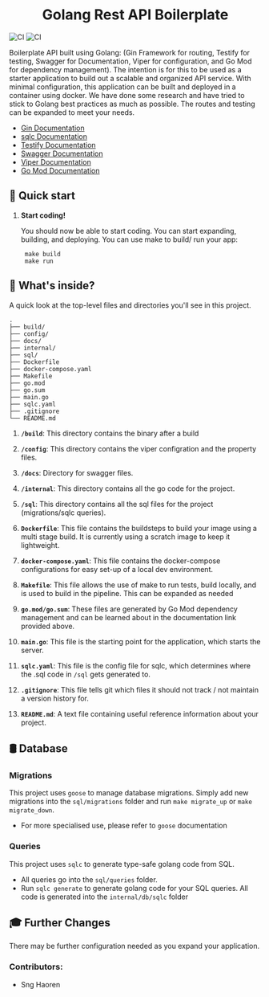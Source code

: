 <h1 align="center">
  Golang Rest API Boilerplate
</h1>

![CI](https://github.com/misterpuffin/go-rest-api-boilerplate/actions/workflows/code-ql.yaml/badge.svg?branch=main&event=push)
![CI](https://github.com/misterpuffin/go-rest-api-boilerplate/actions/workflows/pipeline.yaml/badge.svg?branch=main&event=push)


Boilerplate API built using Golang: (Gin Framework for routing, Testify for testing, Swagger for Documentation, Viper for configuration, and Go Mod for dependency management). The intention is for this to be used as a starter application to build out a scalable and organized API service. With minimal configuration, this application can be built and deployed in a container using docker. We have done some research and have tried to stick to Golang best practices as much as possible. The routes and testing can be expanded to meet your needs.

* [Gin Documentation](https://github.com/gin-gonic/gin)
* [sqlc Documentation](https://docs.sqlc.dev/en/stable/index.html)
* [Testify Documentation](https://github.com/stretchr/testify)
* [Swagger Documentation](https://swagger.io/docs/)
* [Viper Documentation](https://github.com/spf13/viper)
* [Go Mod Documentation](https://github.com/golang/go/wiki/Modules)

## 🚀 Quick start

1. **Start coding!**

    You should now be able to start coding. You can start expanding, building, and deploying. You can use make to build/ run your app:

        make build
        make run

## 🧐 What's inside?

A quick look at the top-level files and directories you'll see in this project.

    .
    ├── build/
    ├── config/
    ├── docs/
    ├── internal/
    ├── sql/
    ├── Dockerfile
    ├── docker-compose.yaml
    ├── Makefile
    ├── go.mod
    ├── go.sum
    ├── main.go
    ├── sqlc.yaml
    ├── .gitignore
    └── README.md

1. **`/build`**: This directory contains the binary after a build

1. **`/config`**: This directory contains the viper configration and the property files.

1. **`/docs`**: Directory for swagger files.

1. **`/internal`**: This directory contains all the go code for the project.

1. **`/sql`**: This directory contains all the sql files for the project (migrations/sqlc queries).

1. **`Dockerfile`**: This file contains the buildsteps to build your image using a multi stage build. It is currently using a scratch image to keep it lightweight.

1. **`docker-compose.yaml`**: This file contains the docker-compose configurations for easy set-up of a local dev environment.

1. **`Makefile`**: This file allows the use of make to run tests, build locally, and is used to build in the pipeline. This can be expanded as needed

1. **`go.mod/go.sum`**: These files are generated by Go Mod dependency management and can be learned about in the documentation link provided above.

1. **`main.go`**: This file is the starting point for the application, which starts the server.

1. **`sqlc.yaml`**: This file is the config file for sqlc, which determines where the .sql code in `/sql` gets generated to.

1. **`.gitignore`**: This file tells git which files it should not track / not maintain a version history for.

1. **`README.md`**: A text file containing useful reference information about your project.

## 🛢️ Database

### Migrations
 This project uses `goose` to manage database migrations. Simply add new migrations into the `sql/migrations` folder and run `make migrate_up` or `make migrate_down`.
 - For more specialised use, please refer to `goose` documentation

### Queries
This project uses `sqlc` to generate type-safe golang code from SQL. 
- All queries go into the `sql/queries` folder.
- Run `sqlc generate` to generate golang code for your SQL queries. All code is generated into the `internal/db/sqlc` folder


## 🎓 Further Changes

There may be further configuration needed as you expand your application.

### Contributors:
- Sng Haoren

